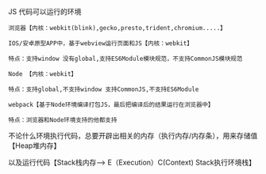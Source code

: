 JS 代码可以运行的环境

    浏览器【内核：webkit(blink),gecko,presto,trident,chromium.....】

    IOS/安卓原型APP中，基于webview运行页面和JS【内核：webkit】

    特点：支持window 没有global,支持ES6Module模块规范，不支持CommonJS模块规范

    Node 【内核：webkit】

    特点：支持global,不支持window 支持CommonJS,不支持ES6Module

    webpack【基于Node环境编译打包JS，最后把编译后的结果运行在浏览器中】

    特点：浏览器和Node环境支持的他都支持

不论什么环境执行代码，总要开辟出相关的内存（执行内存/内存条），用来存储值【Heap堆内存】

以及运行代码【Stack栈内存--> E（Execution）C(Context) Stack执行环境栈】
